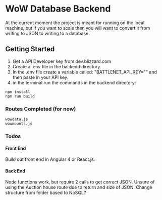 # WoW Database Backend

At the current moment the project is meant for running on the local machine, but if you want to scale then you will want to convert it from writing to JSON to writing to a database.

## Getting Started
1. Get a API Developer key from dev.blizzard.com
2. Create a .env file in the backend directory.
3. In the .env file create a variable called: "BATTLENET_API_KEY="" and then paste in your API key.
4. in the terminal run the commands in the backend directory:

```
npm install
npm run build
```


### Routes Completed (for now)
```
wowdata.js
wowmounts.js
```
### Todos
#### Front End
Build out front end in Angular 4 or React.js.

#### Back End

Node functions work, but require 2 calls to get correct JSON.
Unsure of using the Auction house route due to return and size of JSON.
Change structure from folder based to NoSQL?
